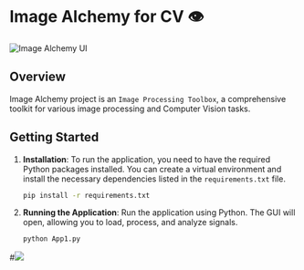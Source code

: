 <h1 align="left"> Image Alchemy for CV 👁️ </h1>

![Image Alchemy UI](https://i.ibb.co/WfPBbRh/FULL2.png)
## Overview

Image Alchemy project is an `Image Processing Toolbox`, a comprehensive toolkit for various image processing and Computer Vision tasks.


## Getting Started

1. **Installation**: To run the application, you need to have the required Python packages installed. You can create a virtual environment and install the necessary dependencies listed in the `requirements.txt` file.

   ```bash
   pip install -r requirements.txt
   ```

2. **Running the Application**: Run the application using Python. The GUI will open, allowing you to load, process, and analyze signals.

   ```bash
   python App1.py
   ```

#![](https://komarev.com/ghpvc/?username=MohamedMandour10&color=green)
